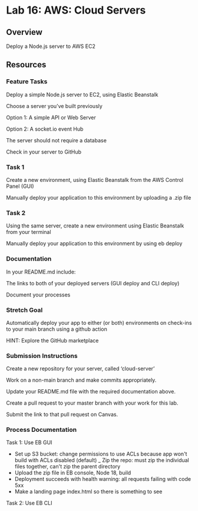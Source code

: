 # Lab 16: AWS: Cloud Servers

## Overview

Deploy a Node.js server to AWS EC2

## Resources

### Feature Tasks

Deploy a simple Node.js server to EC2, using Elastic Beanstalk

Choose a server you’ve built previously

Option 1: A simple API or Web Server

Option 2: A socket.io event Hub

The server should not require a database

Check in your server to GitHub

### Task 1

Create a new environment, using Elastic Beanstalk from the AWS Control Panel (GUI)

Manually deploy your application to this environment by uploading a .zip file

### Task 2

Using the same server, create a new environment using Elastic Beanstalk from your terminal

Manually deploy your application to this environment by using eb deploy

### Documentation

In your README.md include:

The links to both of your deployed servers (GUI deploy and CLI deploy)

Document your processes

### Stretch Goal

Automatically deploy your app to either (or both) environments on check-ins to your main branch using a github action

HINT: Explore the GitHub marketplace

### Submission Instructions

Create a new repository for your server, called ‘cloud-server’

Work on a non-main branch and make commits appropriately.

Update your README.md file with the required documentation above.

Create a pull request to your master branch with your work for this lab.

Submit the link to that pull request on Canvas.

### Process Documentation

Task 1: Use EB GUI

- Set up S3 bucket: change permissions to use ACLs because app won't build with ACLs disabled (default)
_ Zip the repo: must zip the individual files together, can't zip the parent directory
- Upload the zip file in EB console, Node 18, build
- Deployment succeeds with health warning: all requests failing with code 5xx
- Make a landing page index.html so there is something to see


Task 2: Use EB CLI